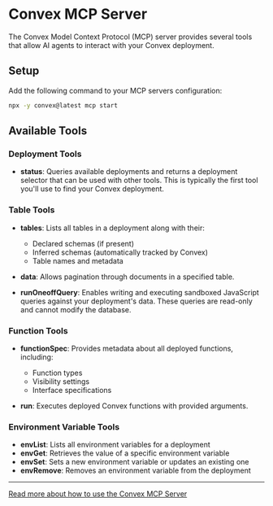 # Convex MCP Server

The Convex Model Context Protocol (MCP) server provides several tools that allow AI agents to interact with your Convex deployment.

## Setup

Add the following command to your MCP servers configuration:

```bash
npx -y convex@latest mcp start
```

## Available Tools

### Deployment Tools

- **status**: Queries available deployments and returns a deployment selector that can be used with other tools. This is typically the first tool you'll use to find your Convex deployment.

### Table Tools

- **tables**: Lists all tables in a deployment along with their:
  - Declared schemas (if present)
  - Inferred schemas (automatically tracked by Convex)
  - Table names and metadata

- **data**: Allows pagination through documents in a specified table.

- **runOneoffQuery**: Enables writing and executing sandboxed JavaScript queries against your deployment's data. These queries are read-only and cannot modify the database.

### Function Tools

- **functionSpec**: Provides metadata about all deployed functions, including:
  - Function types
  - Visibility settings
  - Interface specifications

- **run**: Executes deployed Convex functions with provided arguments.

### Environment Variable Tools

- **envList**: Lists all environment variables for a deployment
- **envGet**: Retrieves the value of a specific environment variable
- **envSet**: Sets a new environment variable or updates an existing one
- **envRemove**: Removes an environment variable from the deployment

---

[Read more about how to use the Convex MCP Server](https://docs.convex.dev/mcp)